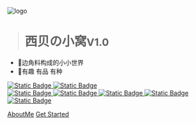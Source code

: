 ![logo](static/icon/icon.svg)


> # 西贝の小窝<small>V1.0</small>

- 📖边角料构成的小小世界
- 🎄有趣 有品 有种



<a href="https://www7.zzu.edu.cn/geoscience/" target="_blank">
<img alt="Static Badge" src="https://img.shields.io/badge/%E6%9C%AC%E7%A7%91-%E9%83%91%E5%B7%9E%E5%A4%A7%E5%AD%A6211-red">
</a>
<a href="https://fe.bnu.edu.cn/html/index.html" target="_blank">
<img alt="Static Badge" src="https://img.shields.io/badge/%E7%A1%95%E5%A3%AB-%E5%8C%97%E4%BA%AC%E5%B8%88%E8%8C%83%E5%A4%A7%E5%AD%A6985-green">
</a>
<br>
<a href="https://www.statmodel.com/" target="_blank">
<img alt="Static Badge" src="https://img.shields.io/badge/%E7%BB%9F%E8%AE%A1%E5%BB%BA%E6%A8%A1-Mplus-pink">
</a>
<a href="https://www.ibm.com/cn-zh/products/spss" target="_blank">
<img alt="Static Badge" src="https://img.shields.io/badge/%E6%95%B0%E6%8D%AE%E7%BB%9F%E8%AE%A1-SPSS-purple">
</a>
<a href="https://www.microsoft.com/zh-cn/download/office" target="_blank">
<img alt="Static Badge" src="https://img.shields.io/badge/%E5%8A%9E%E5%85%AC%E5%A5%97%E4%BB%B6-Office-brightgreen">
</a>
<a href="https://www.microsoft.com/zh-cn/download/office" target="_blank">
<img alt="Static Badge" src="https://img.shields.io/badge/AI%E5%B7%A5%E5%85%B7%E9%9B%86-Lmarena-yellow">
</a>
<a href="https://https://www.u-tools.cn/index.html" target="_blank">
<img alt="Static Badge" src="https://img.shields.io/badge/%E9%AB%98%E6%95%88%E5%8A%9E%E5%85%AC-ToolsHub-red">
</a>







[AboutMe](/doc/AboutMe.md)
[Get Started](/README.md)





